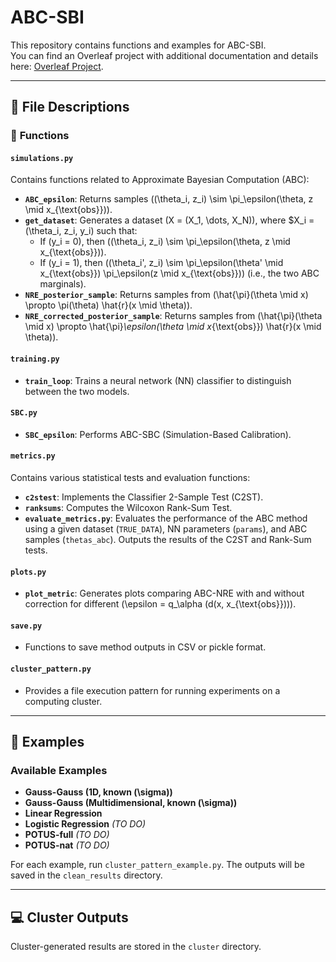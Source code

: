 # ABC-SBI

This repository contains functions and examples for ABC-SBI.  
You can find an Overleaf project with additional documentation and details here: [Overleaf Project](https://www.overleaf.com/project/65fd81d35ac3b80aa8db4607).

---

## 📂 File Descriptions  

### 🔧 **Functions**  

#### `simulations.py`  
Contains functions related to Approximate Bayesian Computation (ABC):  
- **`ABC_epsilon`**: Returns samples \((\theta_i, z_i) \sim \pi_\epsilon(\theta, z \mid x_{\text{obs}})\).  
- **`get_dataset`**: Generates a dataset \(X = (X_1, \dots, X_N)\), where $X_i = (\theta_i, z_i, y_i) such that:
  - If \(y_i = 0\), then \((\theta_i, z_i) \sim \pi_\epsilon(\theta, z \mid x_{\text{obs}})\).  
  - If \(y_i = 1\), then \((\theta_i', z_i) \sim \pi_\epsilon(\theta' \mid x_{\text{obs}}) \pi_\epsilon(z \mid x_{\text{obs}})\) (i.e., the two ABC marginals).  
- **`NRE_posterior_sample`**: Returns samples from \(\hat{\pi}(\theta \mid x) \propto \pi(\theta) \hat{r}(x \mid \theta)\).  
- **`NRE_corrected_posterior_sample`**: Returns samples from \(\hat{\pi}(\theta \mid x) \propto \hat{\pi}_\epsilon(\theta \mid x_{\text{obs}}) \hat{r}(x \mid \theta)\).  

#### `training.py`  
- **`train_loop`**: Trains a neural network (NN) classifier to distinguish between the two models.  

#### `SBC.py`  
- **`SBC_epsilon`**: Performs ABC-SBC (Simulation-Based Calibration).  

#### `metrics.py`  
Contains various statistical tests and evaluation functions:  
- **`c2stest`**: Implements the Classifier 2-Sample Test (C2ST).  
- **`ranksums`**: Computes the Wilcoxon Rank-Sum Test.  
- **`evaluate_metrics.py`**: Evaluates the performance of the ABC method using a given dataset (`TRUE_DATA`), NN parameters (`params`), and ABC samples (`thetas_abc`). Outputs the results of the C2ST and Rank-Sum tests.  

#### `plots.py`  
- **`plot_metric`**: Generates plots comparing ABC-NRE with and without correction for different \(\epsilon = q_\alpha (d(x, x_{\text{obs}}))\).  

#### `save.py`  
- Functions to save method outputs in CSV or pickle format.  

#### `cluster_pattern.py`  
- Provides a file execution pattern for running experiments on a computing cluster.  

---

## 📝 **Examples**  

### Available Examples  
- **Gauss-Gauss (1D, known \(\sigma\))**  
- **Gauss-Gauss (Multidimensional, known \(\sigma\))**  
- **Linear Regression**  
- **Logistic Regression** *(TO DO)*  
- **POTUS-full** *(TO DO)*  
- **POTUS-nat** *(TO DO)*  

For each example, run `cluster_pattern_example.py`. The outputs will be saved in the `clean_results` directory.  

---

## 💻 **Cluster Outputs**  
Cluster-generated results are stored in the `cluster` directory.  
